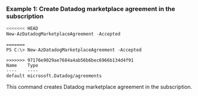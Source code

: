 ### Example 1: Create Datadog marketplace agreement in the subscription
```powershell
<<<<<<< HEAD
New-AzDatadogMarketplaceAgreement -Accepted
```

```output
=======
PS C:\> New-AzDatadogMarketplaceAgreement -Accepted

>>>>>>> 97176e9029ae7684a4ab56b6bec6966b134d4f91
Name    Type
----    ----
default microsoft.Datadog/agreements
```

This command creates Datadog marketplace agreement in the subscription.

